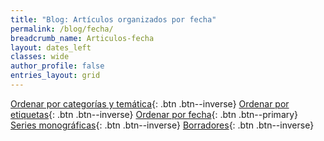 ```yaml
---
title: "Blog: Artículos organizados por fecha"
permalink: /blog/fecha/
breadcrumb_name: Articulos-fecha
layout: dates_left
classes: wide
author_profile: false
entries_layout: grid
---
```


[Ordenar por categorías y temática](/blog/){: .btn .btn--inverse} 
[Ordenar por etiquetas](/blog/tags/){: .btn .btn--inverse} 
[Ordenar por fecha](/blog/fecha/){: .btn .btn--primary}
[Series monográficas](/blog/series){: .btn .btn--inverse}
[Borradores](/blog/borradores/){: .btn .btn--inverse}
